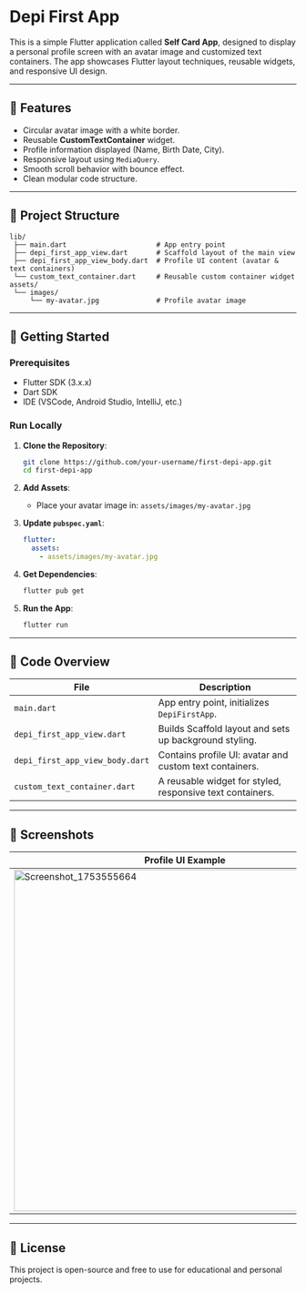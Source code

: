 # Depi First App

This is a simple Flutter application called **Self Card App**, designed to display a personal profile screen with an avatar image and customized text containers. The app showcases Flutter layout techniques, reusable widgets, and responsive UI design.

---

## 📱 Features

* Circular avatar image with a white border.
* Reusable **CustomTextContainer** widget.
* Profile information displayed (Name, Birth Date, City).
* Responsive layout using `MediaQuery`.
* Smooth scroll behavior with bounce effect.
* Clean modular code structure.

---

## 📂 Project Structure

```
lib/
 ├── main.dart                      # App entry point
 ├── depi_first_app_view.dart       # Scaffold layout of the main view
 ├── depi_first_app_view_body.dart  # Profile UI content (avatar & text containers)
 └── custom_text_container.dart     # Reusable custom container widget
assets/
 └── images/
     └── my-avatar.jpg              # Profile avatar image
```

---

## 🚀 Getting Started

### Prerequisites

* Flutter SDK (3.x.x)
* Dart SDK
* IDE (VSCode, Android Studio, IntelliJ, etc.)

### Run Locally

1. **Clone the Repository**:

   ```bash
   git clone https://github.com/your-username/first-depi-app.git
   cd first-depi-app
   ```

2. **Add Assets**:

   * Place your avatar image in: `assets/images/my-avatar.jpg`

3. **Update `pubspec.yaml`**:

   ```yaml
   flutter:
     assets:
       - assets/images/my-avatar.jpg
   ```

4. **Get Dependencies**:

   ```bash
   flutter pub get
   ```

5. **Run the App**:

   ```bash
   flutter run
   ```

---

## 🧩 Code Overview

| File                            | Description                                               |
| ------------------------------- | --------------------------------------------------------- |
| `main.dart`                     | App entry point, initializes `DepiFirstApp`.              |
| `depi_first_app_view.dart`      | Builds Scaffold layout and sets up background styling.    |
| `depi_first_app_view_body.dart` | Contains profile UI: avatar and custom text containers.   |
| `custom_text_container.dart`    | A reusable widget for styled, responsive text containers. |

---

## 📸 Screenshots

| Profile UI Example                          |
| ------------------------------------------- |
| <img width="600" alt="Screenshot_1753555664" src="https://github.com/user-attachments/assets/8484d271-5bce-4b81-9b75-f4605e088f1e" /> |

---

## 📄 License

This project is open-source and free to use for educational and personal projects.

